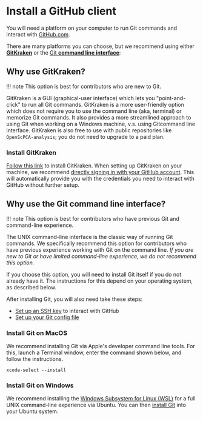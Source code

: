 # Install a GitHub client

You will need a platform on your computer to run Git commands and interact with [GitHub.com](https://github.com).

There are many platforms you can choose, but we recommend using either [**GitKraken**](https://www.gitkraken.com/) or the [Git **command line interface**](https://git-scm.com/book/en/v2/Getting-Started-The-Command-Line):

## Why use GitKraken?

!!! note
    This option is best for contributors who are new to Git.

GitKraken is a GUI (graphical-user interface) which lets you "point-and-click" to run all Git commands.
GitKraken is a more user-friendly option which does not require you to use the command line (aka, terminal) or memorize Git commands.
It also provides a more streamlined approach to using Git when working on a Windows machine, v.s. using Gitcommand line interface.
GitKraken is also free to use with public repositories like `OpenScPCA-analysis`; you do not need to upgrade to a paid plan.

### Install GitKraken

[Follow this link](https://www.gitkraken.com/download) to install GitKraken.
When setting up GitKraken on your machine, we recommend [directly signing in with your GitHub account](https://help.gitkraken.com/gitkraken-client/github-gitkraken-client/#sign-in-with-github).
This will automatically provide you with the credentials you need to interact with GitHub without further setup.


## Why use the Git command line interface?

!!! note
    This option is best for contributors who have previous Git and command-line experience.

The UNIX command-line interface is the classic way of running Git commands.
We specifically recommend this option for contributors who have previous experience working with Git on the command line.
_If you are new to Git or have limited command-line experience, we do not recommend this option._

If you choose this option, you will need to install Git itself if you do not already have it.
The instructions for this depend on your operating system, as described below.

After installing Git, you will also need take these steps:

- [Set up an SSH key](https://docs.github.com/en/authentication/connecting-to-github-with-ssh) to interact with GitHub
- [Set up your Git config file](https://git-scm.com/book/en/v2/Getting-Started-First-Time-Git-Setup)

### Install Git on MacOS

We recommend installing Git via Apple's developer command line tools.
For this, launch a Terminal window, enter the command shown below, and follow the instructions.

```
xcode-select --install
```


### Install Git on Windows

We recommend installing the [Windows Subsystem for Linux (WSL)](https://learn.microsoft.com/en-us/windows/wsl/install) for a full UNIX command-line experience via Ubuntu.
You can then [install Git](https://git-scm.com/download/linux) into your Ubuntu system.


